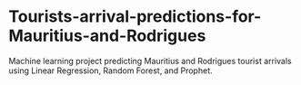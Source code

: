 # Tourists-arrival-predictions-for-Mauritius-and-Rodrigues
Machine learning project predicting Mauritius and Rodrigues tourist arrivals using Linear Regression, Random Forest, and Prophet.
